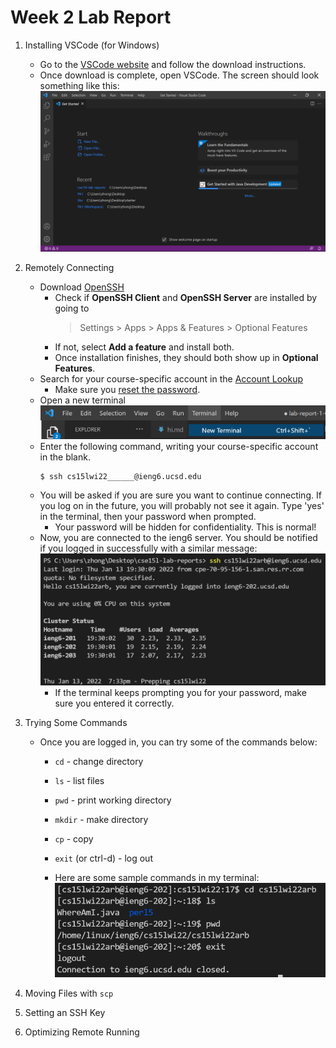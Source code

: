 # Week 2 Lab Report

1. Installing VSCode (for Windows)
    * Go to the [VSCode website](https://code.visualstudio.com/) and follow the download instructions.
    * Once download is complete, open VSCode. The screen should look something like this: ![Image1](vschomescreen.png)

2. Remotely Connecting
    * Download [OpenSSH](https://docs.microsoft.com/en-us/windows-server/administration/openssh/openssh_install_firstuse)
        * Check if **OpenSSH Client** and **OpenSSH Server** are installed by going to  
            > Settings > Apps > Apps & Features > Optional Features
        * If not, select **Add a feature** and install both.
        * Once installation finishes, they should both show up in **Optional Features**.
    * Search for your course-specific account in the [Account Lookup](https://sdacs.ucsd.edu/~icc/index.php)
        * Make sure you [reset the password](https://password.ucsd.edu/).
    * Open a new terminal ![Image2](newterminal.png)
    * Enter the following command, writing your course-specific account in the blank.
        ```
        $ ssh cs15lwi22______@ieng6.ucsd.edu 
        ```
    * You will be asked if you are sure you want to continue connecting. If you log on in the future, you will probably not see it again. Type 'yes' in the terminal, then your password when prompted.
        * Your password will be hidden for confidentiality. This is normal!
    * Now, you are connected to the ieng6 server. You should be notified if you logged in successfully with a similar message: ![Image3](successfullogin.png)
        * If the terminal keeps prompting you for your password, make sure you entered it correctly.

3. Trying Some Commands
    * Once you are logged in, you can try some of the commands below:
        * `cd` - change directory
        * `ls` - list files
        * `pwd` - print working directory
        * `mkdir` - make directory
        * `cp` - copy
        * `exit` (or ctrl-d) - log out

        * Here are some sample commands in my terminal: 
        ![Image4](commands.png)           

4. Moving Files with `scp`

5. Setting an SSH Key

6. Optimizing Remote Running
